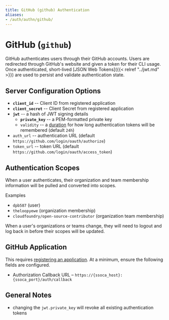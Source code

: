 ```yaml
---
title: GitHub (github) Authentication
aliases:
- /auth/authn/github/
---
```


# GitHub (`github`)

GitHub authenticates users through their GitHub accounts. Users are redirected through GitHub's website and given a token for their CLI usage. Once authenticated, short-lived [JSON Web Tokens]({{< relref "../jwt.md" >}}) are used to persist and validate authentication state.


## Server Configuration Options

 * **`client_id`** -- Client ID from registered application
 * **`client_secret`** -- Client Secret from registered application
 * **`jwt`** -- a hash of JWT signing details
    * **`private_key`** -- a PEM-formatted private key
    * `validity` -- a [duration](https://golang.org/pkg/time/#ParseDuration) for how long authentication tokens will be remembered (default `24h`)
 * `auth_url` -- authentication URL (default `https://github.com/login/oauth/authorize`)
 * `token_url` -- token URL (default `https://github.com/login/oauth/access_token`)


## Authentication Scopes

When a user authenticates, their organization and team membership information will be pulled and converted into scopes.

Examples

 * `dpb587` (user)
 * `theloopyewe` (organization membership)
 * `cloudfoundry/open-source-contributor` (organization team membership)

When a user's organizations or teams change, they will need to logout and log back in before their scopes will be updated.


## GitHub Application

This requires [registering an application](https://github.com/settings/applications/new). At a minimum, ensure the following fields are configured.

 * Authorization Callback URL &ndash; `https://{ssoca_host}:{ssoca_port}/auth/callback`


## General Notes

 * changing the `jwt.private_key` will revoke all existing authentication tokens
